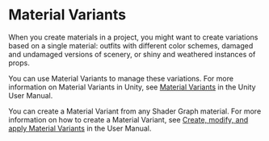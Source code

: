 # Material Variants

When you create materials in a project, you might want to create variations based on a single material: outfits with different color schemes, damaged and undamaged versions of scenery, or shiny and weathered instances of props.

You can use Material Variants to manage these variations. For more information on Material Variants in Unity, see [Material Variants](https://docs.unity3d.com/Manual/materialvariant-landingpage.html) in the Unity User Manual.

You can create a Material Variant from any Shader Graph material. For more information on how to create a Material Variant, see [Create, modify, and apply Material Variants](https://docs.unity3d.com/Manual/materialvariant-tasks.html) in the User Manual.
